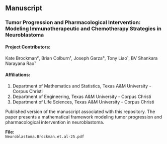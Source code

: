 ## Manuscript

### Tumor Progression and Pharmacological Intervention: Modeling Immunotherapeutic and Chemotherapy Strategies in Neuroblastoma

#### Project Contributors:  
Kate Brockman², Brian Colburn¹, Joseph Garza³, Tony Liao¹, BV Shankara Narayana Rao¹

#### Affiliations:
1. Department of Mathematics and Statistics, Texas A&M University - Corpus Christi  
3. Department of Engineering, Texas A&M University - Corpus Christi
2. Department of Life Sciences, Texas A&M University - Corpus Christi

Published version of the manuscript associated with this repository. The paper presents a mathematical framework modeling tumor progression and pharmacological intervention in neuroblastoma.

**File:**  
`Neuroblastoma.Brockman.et.al-25.pdf`
<br><br>
